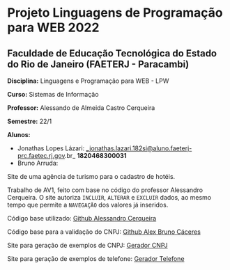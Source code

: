 # Projeto Linguagens de Programação para WEB 2022

## Faculdade de Educação Tecnológica do Estado do Rio de Janeiro (FAETERJ - Paracambi)
**Disciplina:** Linguagens e Programação para WEB - LPW

**Curso:** Sistemas de Informação 

**Professor:** Alessando de Almeida Castro Cerqueira

**Semestre:** 22/1

**Alunos:** 
  - Jonathas Lopes Lázari: _jonathas.lazari.182si@aluno.faeterj-prc.faetec.rj.gov.br_ **1820468300031**
  - Bruno Arruda:
  


Site de uma agência de turismo para o cadastro de hotéis. 

Trabalho de AV1, feito com base no código do professor Alessandro Cerqueira. O site autoriza `INCLUIR`, `ALTERAR` e `EXCLUIR` dados, ao mesmo tempo que permite a `NAVEGAÇÃO` dos valores já inseridos. 

Código base utilizado: [Github Alessandro Cerqueira](https://github.com/alessandro-cerqueira/faeterjBase)

Código base para a validação do CNPJ: [Github Alex Bruno Cáceres](https://gist.github.com/alexbruno/6623b5afa847f891de9cb6f704d86d02)

Site para geração de exemplos de CNPJ: [Gerador CNPJ](https://www.geradorcnpj.com/)

Site para geração de exemplos de telefone: [Gerador Telefone](https://geradornv.com.br/gerador-telefone/)

